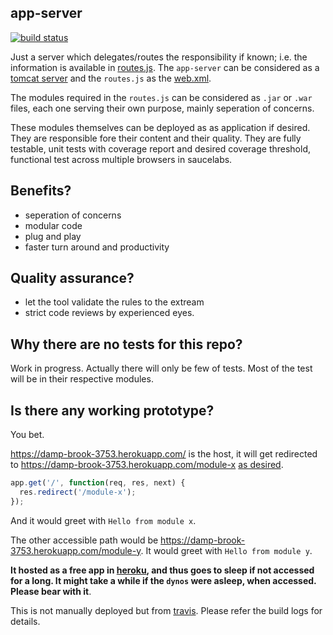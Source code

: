 app-server
---

[![build status](https://travis-ci.org/node-web-app/app-server.svg?branch=master)](https://travis-ci.org/node-web-app/app-server)

Just a server which delegates/routes the responsibility if known; i.e. the information is available in [routes.js](https://github.com/node-web-app/app-server/blob/master/routes.js).
The `app-server` can be considered as a [tomcat server](http://tomcat.apache.org/) and the `routes.js` as the [web.xml](https://cloud.google.com/appengine/docs/java/config/webxml).

The modules required in the `routes.js` can be considered as `.jar` or `.war` files, each one serving their own purpose, mainly seperation of concerns.

These modules themselves can be deployed as as application if desired. They are responsible fore their content and their quality.
They are fully testable, unit tests with coverage report and desired coverage threshold, functional test across multiple browsers in saucelabs.

Benefits?
---
* seperation of concerns
* modular code
* plug and play
* faster turn around and productivity

Quality assurance?
---
* let the tool validate the rules to the extream
* strict code reviews by experienced eyes.

Why there are no tests for this repo?
---
Work in progress.
Actually there will only be few of tests. Most of the test will be in their respective modules.

Is there any working prototype?
---
You bet.

https://damp-brook-3753.herokuapp.com/ is the host, it will get redirected to https://damp-brook-3753.herokuapp.com/module-x
[as desired](https://github.com/node-web-app/app-server/blob/master/routes.js#L7-L9).
```js
app.get('/', function(req, res, next) {
  res.redirect('/module-x');
});
```
And it would greet with `Hello from module x`.

The other accessible path would be https://damp-brook-3753.herokuapp.com/module-y.
It would greet with `Hello from module y`.

**It hosted as a free app in [heroku](https://www.heroku.com/), and thus goes to sleep if not accessed for a long. It might take a while if the `dynos` were asleep, when accessed. Please bear with it**.

This is not manually deployed but from [travis](https://travis-ci.org/node-web-app/app-server). Please refer the build logs for details.

